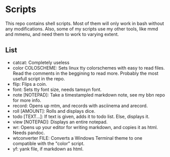 # Scripts

This repo contains shell scripts. Most of them will only work in bash without
any modifications. Also, some of my scripts use my other tools, like mmd and
mmenu, and need them to work to varying extent.

## List

- catcat: Completely useless
- color COLOSCHEME: Sets linux tty colorschemes with easy to read files.
  Read the comments in the beggining to read more. Probably the most usefull
  script in the repo.
- flip: Flips a coin.
- font: Sets tty font size, needs tamsyn font.
- note [NOTEPAD]: Take a timestampled markdown note, see my bbn repo for more
  info.
- record: Opens up mtm, and records with asciinema and arecord.
- roll [AMOUNT]: Rolls and displays dice.
- todo [TEXT...]: If text is given, adds it to todo list. Else, displays it.
- view [NOTEPAD]: Displays an entire notepad.
- wr: Opens up your editor for writing markdown, and copies it as html. Needs
  pandoc.
- wtconverter FILE: Converts a Windows Terminal theme to one compatible with
  the "color" script.
- yf: yank file, if markdown as html.
